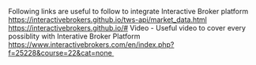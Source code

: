 
Following links are useful to follow to integrate Interactive Broker platform
        https://interactivebrokers.github.io/tws-api/market_data.html
        https://interactivebrokers.github.io/#
Video - Useful video to cover every possiblity with Interative Broker Platform
    https://www.interactivebrokers.com/en/index.php?f=25228&course=22&cat=none 
